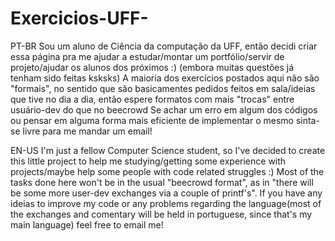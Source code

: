 # Exercicios-UFF-
PT-BR
Sou um aluno de Ciência da computação da UFF, então decidi criar essa página pra me ajudar a estudar/montar um portfólio/servir de projeto/ajudar os alunos dos próximos :) (embora muitas questões já tenham sido feitas ksksks)
A maioria dos exercícios postados aqui não são "formais", no sentido que são basicamentes pedidos feitos em sala/ideias que tive no dia a dia, então espere formatos com mais "trocas" entre usuário-dev do que no beecrowd
Se achar um erro em algum dos códigos ou pensar em alguma forma mais eficiente de implementar o mesmo sinta-se livre para me mandar um email!

EN-US
I'm just a fellow Computer Science student, so I've decided to create this little project to help me studying/getting some experience with projects/maybe help some people with code related struggles :)
Most of the tasks done here won't be in the usual "beecrowd format", as in "there will be some more user-dev exchanges via a couple of printf's". If you have any ideias to improve my code or any problems
regarding the language(most of the exchanges and comentary will be held in portuguese, since that's my main language) feel free to email me!
